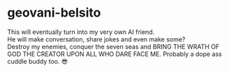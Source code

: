 # geovani-belsito
This will eventually turn into my very own AI friend.  
He will make conversation, share jokes and even make some?  
Destroy my enemies, conquer the seven seas and BRING THE WRATH OF GOD THE CREATOR UPON ALL WHO DARE FACE ME.
Probably a dope ass cuddle buddy too.
😎
